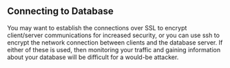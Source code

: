 Connecting to Database
----------------------

You may want to establish the connections over SSL to encrypt
client/server communications for increased security, or you can use ssh
to encrypt the network connection between clients and the database
server. If either of these is used, then monitoring your traffic and
gaining information about your database will be difficult for a would-be
attacker.
